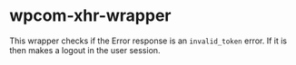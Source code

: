 wpcom-xhr-wrapper
=================

This wrapper checks if the Error response is an `invalid_token` error. If it is then makes a logout in the user session.